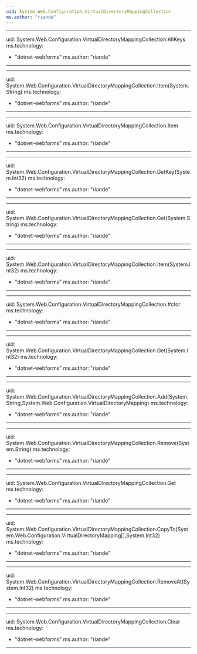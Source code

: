 ```yaml
---
uid: System.Web.Configuration.VirtualDirectoryMappingCollection
ms.author: "riande"
---
```


---
uid: System.Web.Configuration.VirtualDirectoryMappingCollection.AllKeys
ms.technology: 
  - "dotnet-webforms"
ms.author: "riande"
---

---
uid: System.Web.Configuration.VirtualDirectoryMappingCollection.Item(System.String)
ms.technology: 
  - "dotnet-webforms"
ms.author: "riande"
---

---
uid: System.Web.Configuration.VirtualDirectoryMappingCollection.Item
ms.technology: 
  - "dotnet-webforms"
ms.author: "riande"
---

---
uid: System.Web.Configuration.VirtualDirectoryMappingCollection.GetKey(System.Int32)
ms.technology: 
  - "dotnet-webforms"
ms.author: "riande"
---

---
uid: System.Web.Configuration.VirtualDirectoryMappingCollection.Get(System.String)
ms.technology: 
  - "dotnet-webforms"
ms.author: "riande"
---

---
uid: System.Web.Configuration.VirtualDirectoryMappingCollection.Item(System.Int32)
ms.technology: 
  - "dotnet-webforms"
ms.author: "riande"
---

---
uid: System.Web.Configuration.VirtualDirectoryMappingCollection.#ctor
ms.technology: 
  - "dotnet-webforms"
ms.author: "riande"
---

---
uid: System.Web.Configuration.VirtualDirectoryMappingCollection.Get(System.Int32)
ms.technology: 
  - "dotnet-webforms"
ms.author: "riande"
---

---
uid: System.Web.Configuration.VirtualDirectoryMappingCollection.Add(System.String,System.Web.Configuration.VirtualDirectoryMapping)
ms.technology: 
  - "dotnet-webforms"
ms.author: "riande"
---

---
uid: System.Web.Configuration.VirtualDirectoryMappingCollection.Remove(System.String)
ms.technology: 
  - "dotnet-webforms"
ms.author: "riande"
---

---
uid: System.Web.Configuration.VirtualDirectoryMappingCollection.Get
ms.technology: 
  - "dotnet-webforms"
ms.author: "riande"
---

---
uid: System.Web.Configuration.VirtualDirectoryMappingCollection.CopyTo(System.Web.Configuration.VirtualDirectoryMapping[],System.Int32)
ms.technology: 
  - "dotnet-webforms"
ms.author: "riande"
---

---
uid: System.Web.Configuration.VirtualDirectoryMappingCollection.RemoveAt(System.Int32)
ms.technology: 
  - "dotnet-webforms"
ms.author: "riande"
---

---
uid: System.Web.Configuration.VirtualDirectoryMappingCollection.Clear
ms.technology: 
  - "dotnet-webforms"
ms.author: "riande"
---
